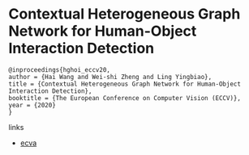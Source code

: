 # Contextual Heterogeneous Graph Network for Human-Object Interaction Detection

```
@inproceedings{hghoi_eccv20,
author = {Hai Wang and Wei-shi Zheng and Ling Yingbiao},
title = {Contextual Heterogeneous Graph Network for Human-Object Interaction Detection},
booktitle = {The European Conference on Computer Vision (ECCV)},
year = {2020}
}
```

links
- [ecva](http://www.ecva.net/papers/eccv_2020/papers_ECCV/papers/123620239.pdf)
